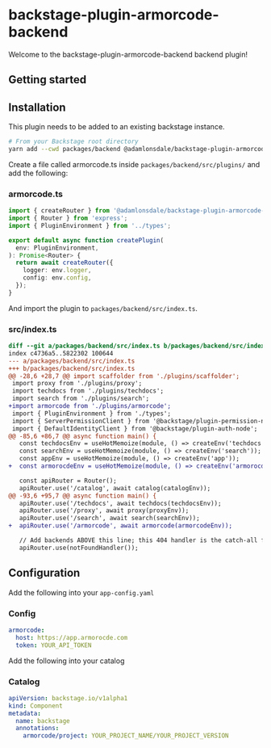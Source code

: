 # backstage-plugin-armorcode-backend

Welcome to the backstage-plugin-armorcode-backend backend plugin!


## Getting started

## Installation
This plugin needs to be added to an existing backstage instance.

```bash
# From your Backstage root directory
yarn add --cwd packages/backend @adamlonsdale/backstage-plugin-armorcode-backend
```

Create a file called armorcode.ts inside `packages/backend/src/plugins/` and add the following:

### armorcode.ts
```typescript
import { createRouter } from '@adamlonsdale/backstage-plugin-armorcode-backend';
import { Router } from 'express';
import { PluginEnvironment } from '../types';

export default async function createPlugin(
  env: PluginEnvironment,
): Promise<Router> {  
  return await createRouter({
    logger: env.logger,
    config: env.config,
  });
}
```

And import the plugin to `packages/backend/src/index.ts`.
### src/index.ts
```diff
diff --git a/packages/backend/src/index.ts b/packages/backend/src/index.ts
index c4736a5..5822302 100644
--- a/packages/backend/src/index.ts
+++ b/packages/backend/src/index.ts
@@ -28,6 +28,7 @@ import scaffolder from './plugins/scaffolder';
 import proxy from './plugins/proxy';
 import techdocs from './plugins/techdocs';
 import search from './plugins/search';
+import armorcode from './plugins/armorcode';
 import { PluginEnvironment } from './types';
 import { ServerPermissionClient } from '@backstage/plugin-permission-node';
 import { DefaultIdentityClient } from '@backstage/plugin-auth-node';
@@ -85,6 +86,7 @@ async function main() {
   const techdocsEnv = useHotMemoize(module, () => createEnv('techdocs'));
   const searchEnv = useHotMemoize(module, () => createEnv('search'));
   const appEnv = useHotMemoize(module, () => createEnv('app'));
+  const armorocdeEnv = useHotMemoize(module, () => createEnv('armorocde'));

   const apiRouter = Router();
   apiRouter.use('/catalog', await catalog(catalogEnv));
@@ -93,6 +95,7 @@ async function main() {
   apiRouter.use('/techdocs', await techdocs(techdocsEnv));
   apiRouter.use('/proxy', await proxy(proxyEnv));
   apiRouter.use('/search', await search(searchEnv));
+  apiRouter.use('/armorcode', await armorcode(armorcodeEnv));

   // Add backends ABOVE this line; this 404 handler is the catch-all fallback
   apiRouter.use(notFoundHandler());

```

## Configuration

Add the following into your `app-config.yaml`
### Config
```yaml
armorcode:
  host: https://app.armorocde.com
  token: YOUR_API_TOKEN
```

Add the following into your catalog
### Catalog
```yaml
apiVersion: backstage.io/v1alpha1
kind: Component
metadata:
  name: backstage
  annotations:
    armorcode/project: YOUR_PROJECT_NAME/YOUR_PROJECT_VERSION
```